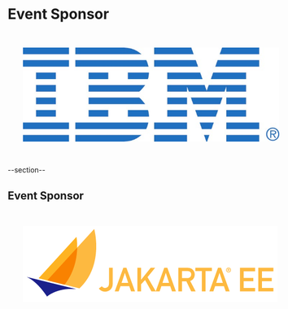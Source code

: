 <!-- Gold Level Sponsors

# Gold Sponsor
<img src="images/INSERT_SPONSOR_HERE" style="border:none; box-shadow:none; margin: 30px; background:white;"/>

-->


# Event Sponsor

<img src="images/ibm.jpg" style="border:none; box-shadow:none; margin: 30px; background:white;"/>

--section--

## Event Sponsor 

<img src="images/jakarta_ee.png" style="border:none; box-shadow:none; margin: 30px; background:white;"/>


